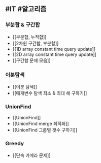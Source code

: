 ## #IT #알고리즘 


### 부분합 & 구간합

- [[부분합, 누적합]]
- [[2차원 구간합, 부분합]]
- [[1D array constant time query update]]
- [[2D array constant time query update]]
- [[구간합 문제 모음]]
### 이분탐색

- [[이분 탐색]]
- [[매개변수 탐색 최소 & 최대 해 구하기]]

### UnionFind
- [[UnionFind]]
- [[UnionFind merge 최적화]]
- [[UnionFind 그룹별 갯수 구하기]]

### Greedy
- [[단속 카메라 문제]]
  
